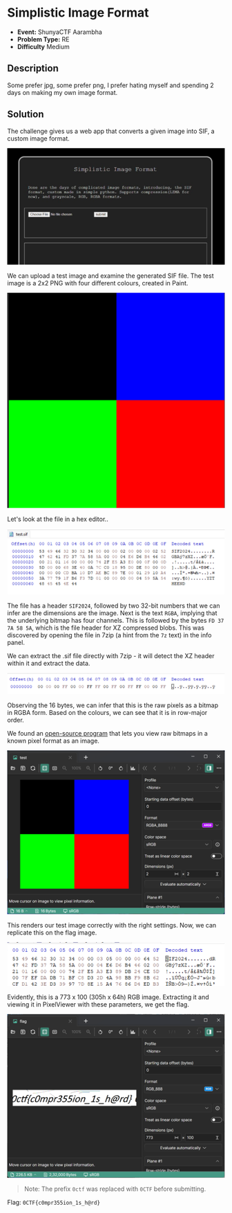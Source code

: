 # Simplistic Image Format

- **Event:** ShunyaCTF Aarambha
- **Problem Type:** RE
- **Difficulty** Medium

## Description
Some prefer jpg, some prefer png, I prefer hating myself and spending 2 days on making my own image format.

## Solution
The challenge gives us a web app that converts a given image into SIF, a custom image format.

![web app](img/image-5.png)

 We can upload a test image and examine the generated SIF file. The test image is a 2x2 PNG with four different colours, created in Paint.

![test image](img/image-6.png)

Let's look at the file in a hex editor..

![test SIF in hex editor](img/image.png)

The file has a header `SIF2024`, followed by two 32-bit numbers that we can infer are the dimensions are the image. Next is the text `RGBA`, implying that the underlying bitmap has four channels. This is followed by the bytes `FD 37 7A 58 5A`, which is the file header for XZ compressed blobs. This was discovered by opening the file in 7zip (a hint from the `7z` text) in the info panel.

We can extract the .sif file directly with 7zip - it will detect the XZ header within it and extract the data.

![extracted bytes](img/image-1.png)

Observing the 16 bytes, we can infer that this is the raw pixels as a bitmap in RGBA form. Based on the colours, we can see that it is in row-major order.

We found an [open-source program](https://github.com/carina-studio/PixelViewer) that lets you view raw bitmaps in a known pixel format as an image.

![pixelviewer on test image](img/image-2.png)

This renders our test image correctly with the right settings. Now, we can replicate this on the flag image.

![flag SIF bytes](img/image-3.png)

Evidently, this is a 773 x 100 (305h x 64h) RGB image. Extracting it and viewing it in PixelViewer with these parameters, we get the flag.

![flag](img/image-4.png)

> Note: The prefix `0ctf` was replaced with `0CTF` before submitting.

Flag: `0CTF{c0mpr355ion_1s_h@rd}`